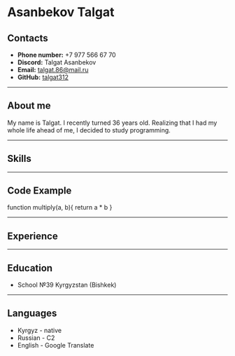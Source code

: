 # Asanbekov Talgat
## Contacts
* **Phone number:** +7 977 566 67 70
* **Discord:**  Talgat Asanbekov
* **Email:** talgat.86@mail.ru
* **GitHub:** [talgat312](https://github.com/Talgat312)
***
## About me
My name is Talgat. I recently turned 36 years old. 
Realizing that I had my whole life ahead of me, I decided to study programming.
***
## Skills

***
## Code Example
function multiply(a, b){
  return a * b
}
***
## Experience

***
## Education
* School №39 Kyrgyzstan (Bishkek)
***
## Languages
* Kyrgyz - native
* Russian - C2
* English - Google Translate

